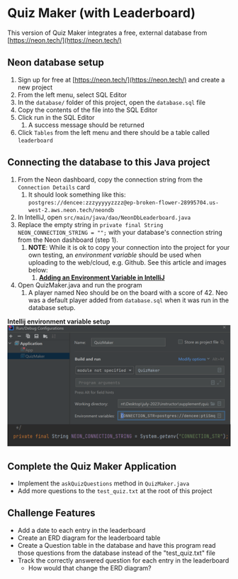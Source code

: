 # Quiz Maker (with Leaderboard)

This version of Quiz Maker integrates a free, external database
from [https://neon.tech/](https://neon.tech/)

## Neon database setup

1. Sign up for free at [https://neon.tech/](https://neon.tech/) and create a new project
2. From the left menu, select SQL Editor
3. In the `database/` folder of this project, open the `database.sql` file
4. Copy the contents of the file into the SQL Editor
5. Click run in the SQL Editor
   1. A success message should be returned
6. Click `Tables` from the left menu and there should be a table called `leaderboard` 

## Connecting the database to this Java project

1. From the Neon dashboard, copy the connection string from the `Connection Details` card
   1. It should look something like this: `postgres://dencee:zzzyyyyyzzzz@ep-broken-flower-28995704.us-west-2.aws.neon.tech/neondb`
2. In IntelliJ, open `src/main/java/dao/NeonDbLeaderboard.java`
3. Replace the empty string in `private final String NEON_CONNECTION_STRING = "";` with your database's connection string from the Neon dashboard (step 1).
   1. **NOTE**: While it is ok to copy your connection into the project for your own testing, an *environment variable* should be used when uploading to the web/cloud, e.g. Github.
      See this article and images below:
      1. [**Adding an Environment Variable in IntelliJ**](https://www.jetbrains.com/help/objc/add-environment-variables-and-program-arguments.html)  
4. Open QuizMaker.java and run the program
   1. A player named Neo should be on the board with a score of 42. Neo was a default player added from `database.sql` when it was run in the database setup.


**Intellij environment variable setup**
![Intellij environment variable setup](intellij-environment-variable.png)

## Complete the Quiz Maker Application

* Implement the `askQuizQuestions` method in `QuizMaker.java`
* Add more questions to the `test_quiz.txt` at the root of this project


## Challenge Features

* Add a date to each entry in the leaderboard
* Create an ERD diagram for the leaderboard table  
* Create a Question table in the database and have this program read those questions from the database instead of the "test_quiz.txt" file
* Track the correctly answered question for each entry in the leaderboard
  * How would that change the ERD diagram?
